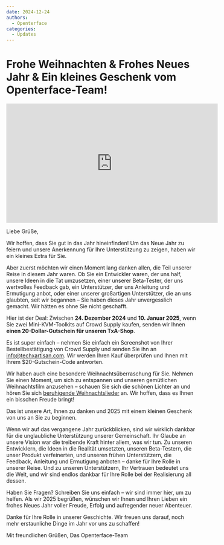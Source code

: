 ```yaml
---
date: 2024-12-24
authors:
  - Openterface
categories:
  - Updates
---
```


# Frohe Weihnachten & Frohes Neues Jahr & Ein kleines Geschenk vom Openterface-Team!

<iframe width="560" height="315" src="https://www.youtube.com/embed/wEWAhXCXQ1E?si=RU4QVXxP_Fi6WAu_" title="YouTube video player" frameborder="0" allow="accelerometer; autoplay; clipboard-write; encrypted-media; gyroscope; picture-in-picture; web-share" referrerpolicy="strict-origin-when-cross-origin" allowfullscreen></iframe>

Liebe Grüße,

Wir hoffen, dass Sie gut in das Jahr hineinfinden! Um das Neue Jahr zu feiern und unsere Anerkennung für Ihre Unterstützung zu zeigen, haben wir ein kleines Extra für Sie.

Aber zuerst möchten wir einen Moment lang danken allen, die Teil unserer Reise in diesem Jahr waren. Ob Sie ein Entwickler waren, der uns half, unsere Ideen in die Tat umzusetzen, einer unserer Beta-Tester, der uns wertvolles Feedback gab, ein Unterstützer, der uns Anleitung und Ermutigung anbot, oder einer unserer großartigen Unterstützer, die an uns glaubten, seit wir begannen – Sie haben dieses Jahr unvergesslich gemacht. Wir hätten es ohne Sie nicht geschafft.

Hier ist der Deal:
Zwischen **24. Dezember 2024** und **10. Januar 2025**, wenn Sie zwei Mini-KVM-Toolkits auf Crowd Supply kaufen, senden wir Ihnen **einen 20-Dollar-Gutschein für unseren TxA-Shop**.

Es ist super einfach – nehmen Sie einfach ein Screenshot von Ihrer Bestellbestätigung von Crowd Supply und senden Sie ihn an [info@techxartisan.com](mailto:info@techxartisan.com). Wir werden Ihren Kauf überprüfen und Ihnen mit Ihrem $20-Gutschein-Code antworten.

Wir haben auch eine besondere Weihnachtsüberraschung für Sie. Nehmen Sie einen Moment, um sich zu entspannen und unseren gemütlichen Weihnachtsfilm anzusehen – schauen Sie sich die schönen Lichter an und hören Sie sich [beruhigende Weihnachtslieder](https://www.youtube.com/watch?v=wEWAhXCXQ1E) an. Wir hoffen, dass es Ihnen ein bisschen Freude bringt!

Das ist unsere Art, Ihnen zu danken und 2025 mit einem kleinen Geschenk von uns an Sie zu beginnen.

Wenn wir auf das vergangene Jahr zurückblicken, sind wir wirklich dankbar für die unglaubliche Unterstützung unserer Gemeinschaft. Ihr Glaube an unsere Vision war die treibende Kraft hinter allem, was wir tun. Zu unseren Entwicklern, die Ideen in die Realität umsetzten, unseren Beta-Testern, die unser Produkt verfeinerten, und unseren frühen Unterstützern, die Feedback, Anleitung und Ermutigung anboten – danke für Ihre Rolle in unserer Reise. Und zu unseren Unterstützern, Ihr Vertrauen bedeutet uns die Welt, und wir sind endlos dankbar für Ihre Rolle bei der Realisierung all dessen.

Haben Sie Fragen? Schreiben Sie uns einfach – wir sind immer hier, um zu helfen. Als wir 2025 begrüßen, wünschen wir Ihnen und Ihren Lieben ein frohes Neues Jahr voller Freude, Erfolg und aufregender neuer Abenteuer.

Danke für Ihre Rolle in unserer Geschichte. Wir freuen uns darauf, noch mehr erstaunliche Dinge im Jahr vor uns zu schaffen!

Mit freundlichen Grüßen,
Das Openterface-Team